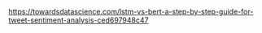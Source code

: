https://towardsdatascience.com/lstm-vs-bert-a-step-by-step-guide-for-tweet-sentiment-analysis-ced697948c47
